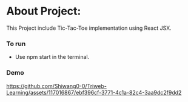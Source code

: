 # About Project:
This Project include Tic-Tac-Toe implementation using React JSX.

### To run
- Use npm start in the terminal.

### Demo

https://github.com/Shiwang0-0/Triweb-Learning/assets/117016867/ebf396cf-3771-4c1a-82c4-3aa9dc2f9dd2


    






           
